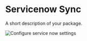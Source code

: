 # Servicenow Sync

A short description of your package.

![Configure service now settings](http://i.imgur.com/zatN393.png)
